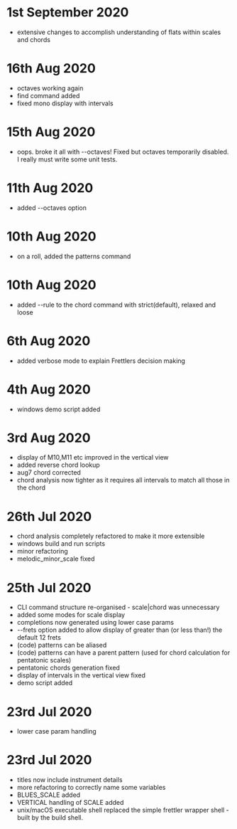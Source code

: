 # 1st September 2020
- extensive changes to accomplish understanding of flats within scales and chords

# 16th Aug 2020
- octaves working again
- find command added
- fixed mono display with intervals

# 15th Aug 2020
- oops. broke it all with --octaves! Fixed but octaves temporarily disabled. I really must write some unit tests.

# 11th Aug 2020
- added --octaves option

# 10th Aug 2020
- on a roll, added the patterns command

# 10th Aug 2020
- added --rule to the chord command with strict(default), relaxed and loose

# 6th Aug 2020
- added verbose mode to explain Frettlers decision making

# 4th Aug 2020
- windows demo script added

# 3rd Aug 2020
- display of M10,M11 etc improved in the vertical view
- added reverse chord lookup
- aug7 chord corrected
- chord analysis now tighter as it requires all intervals to match all those in the chord

# 26th Jul 2020
- chord analysis completely refactored to make it more extensible
- windows build and run scripts
- minor refactoring
- melodic_minor_scale fixed

# 25th Jul 2020
- CLI command structure re-organised - scale|chord was unnecessary
- added some modes for scale display
- completions now generated using lower case params
- --frets option added to allow display of greater than (or less than!) the default 12 frets 
- (code) patterns can be aliased
- (code) patterns can have a parent pattern (used for chord calculation for pentatonic scales)
- pentatonic chords generation fixed
- display of intervals in the vertical view fixed
- demo script added

# 23rd Jul 2020
- lower case param handling

# 23rd Jul 2020
- titles now include instrument details
- more refactoring to correctly name some variables
- BLUES_SCALE added
- VERTICAL handling of SCALE added
- unix/macOS executable shell replaced the simple frettler wrapper shell - built by the build shell. 
